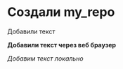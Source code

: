 ﻿# Cоздали my_repo

Добавили текст 

**Добавили текст через веб браузер**


*Добавим текст локально*